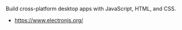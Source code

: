 Build cross-platform desktop apps with JavaScript, HTML, and CSS.






















- https://www.electronjs.org/